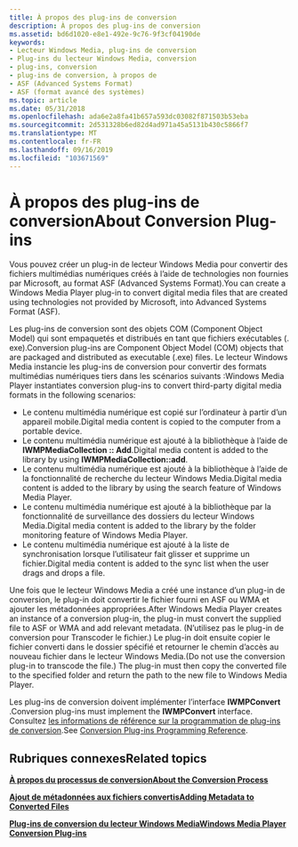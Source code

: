 ```yaml
---
title: À propos des plug-ins de conversion
description: À propos des plug-ins de conversion
ms.assetid: bd6d1020-e8e1-492e-9c76-9f3cf04190de
keywords:
- Lecteur Windows Media, plug-ins de conversion
- Plug-ins du lecteur Windows Media, conversion
- plug-ins, conversion
- plug-ins de conversion, à propos de
- ASF (Advanced Systems Format)
- ASF (format avancé des systèmes)
ms.topic: article
ms.date: 05/31/2018
ms.openlocfilehash: ada6e2a8fa41b657a593dc03082f871503b53eba
ms.sourcegitcommit: 2d531328b6ed82d4ad971a45a5131b430c5866f7
ms.translationtype: MT
ms.contentlocale: fr-FR
ms.lasthandoff: 09/16/2019
ms.locfileid: "103671569"
---
```

# <a name="about-conversion-plug-ins"></a><span data-ttu-id="2555a-109">À propos des plug-ins de conversion</span><span class="sxs-lookup"><span data-stu-id="2555a-109">About Conversion Plug-ins</span></span>

<span data-ttu-id="2555a-110">Vous pouvez créer un plug-in de lecteur Windows Media pour convertir des fichiers multimédias numériques créés à l’aide de technologies non fournies par Microsoft, au format ASF (Advanced Systems Format).</span><span class="sxs-lookup"><span data-stu-id="2555a-110">You can create a Windows Media Player plug-in to convert digital media files that are created using technologies not provided by Microsoft, into Advanced Systems Format (ASF).</span></span>

<span data-ttu-id="2555a-111">Les plug-ins de conversion sont des objets COM (Component Object Model) qui sont empaquetés et distribués en tant que fichiers exécutables (. exe).</span><span class="sxs-lookup"><span data-stu-id="2555a-111">Conversion plug-ins are Component Object Model (COM) objects that are packaged and distributed as executable (.exe) files.</span></span> <span data-ttu-id="2555a-112">Le lecteur Windows Media instancie les plug-ins de conversion pour convertir des formats multimédias numériques tiers dans les scénarios suivants :</span><span class="sxs-lookup"><span data-stu-id="2555a-112">Windows Media Player instantiates conversion plug-ins to convert third-party digital media formats in the following scenarios:</span></span>

-   <span data-ttu-id="2555a-113">Le contenu multimédia numérique est copié sur l’ordinateur à partir d’un appareil mobile.</span><span class="sxs-lookup"><span data-stu-id="2555a-113">Digital media content is copied to the computer from a portable device.</span></span>
-   <span data-ttu-id="2555a-114">Le contenu multimédia numérique est ajouté à la bibliothèque à l’aide de **IWMPMediaCollection :: Add**.</span><span class="sxs-lookup"><span data-stu-id="2555a-114">Digital media content is added to the library by using **IWMPMediaCollection::add**.</span></span>
-   <span data-ttu-id="2555a-115">Le contenu multimédia numérique est ajouté à la bibliothèque à l’aide de la fonctionnalité de recherche du lecteur Windows Media.</span><span class="sxs-lookup"><span data-stu-id="2555a-115">Digital media content is added to the library by using the search feature of Windows Media Player.</span></span>
-   <span data-ttu-id="2555a-116">Le contenu multimédia numérique est ajouté à la bibliothèque par la fonctionnalité de surveillance des dossiers du lecteur Windows Media.</span><span class="sxs-lookup"><span data-stu-id="2555a-116">Digital media content is added to the library by the folder monitoring feature of Windows Media Player.</span></span>
-   <span data-ttu-id="2555a-117">Le contenu multimédia numérique est ajouté à la liste de synchronisation lorsque l’utilisateur fait glisser et supprime un fichier.</span><span class="sxs-lookup"><span data-stu-id="2555a-117">Digital media content is added to the sync list when the user drags and drops a file.</span></span>

<span data-ttu-id="2555a-118">Une fois que le lecteur Windows Media a créé une instance d’un plug-in de conversion, le plug-in doit convertir le fichier fourni en ASF ou WMA et ajouter les métadonnées appropriées.</span><span class="sxs-lookup"><span data-stu-id="2555a-118">After Windows Media Player creates an instance of a conversion plug-in, the plug-in must convert the supplied file to ASF or WMA and add relevant metadata.</span></span> <span data-ttu-id="2555a-119">(N’utilisez pas le plug-in de conversion pour Transcoder le fichier.) Le plug-in doit ensuite copier le fichier converti dans le dossier spécifié et retourner le chemin d’accès au nouveau fichier dans le lecteur Windows Media.</span><span class="sxs-lookup"><span data-stu-id="2555a-119">(Do not use the conversion plug-in to transcode the file.) The plug-in must then copy the converted file to the specified folder and return the path to the new file to Windows Media Player.</span></span>

<span data-ttu-id="2555a-120">Les plug-ins de conversion doivent implémenter l’interface **IWMPConvert** .</span><span class="sxs-lookup"><span data-stu-id="2555a-120">Conversion plug-ins must implement the **IWMPConvert** interface.</span></span> <span data-ttu-id="2555a-121">Consultez [les informations de référence sur la programmation de plug-ins de conversion](conversion-plug-ins-programming-reference.md).</span><span class="sxs-lookup"><span data-stu-id="2555a-121">See [Conversion Plug-ins Programming Reference](conversion-plug-ins-programming-reference.md).</span></span>

## <a name="related-topics"></a><span data-ttu-id="2555a-122">Rubriques connexes</span><span class="sxs-lookup"><span data-stu-id="2555a-122">Related topics</span></span>

<dl> <dt>

[<span data-ttu-id="2555a-123">**À propos du processus de conversion**</span><span class="sxs-lookup"><span data-stu-id="2555a-123">**About the Conversion Process**</span></span>](about-the-conversion-process.md)
</dt> <dt>

[<span data-ttu-id="2555a-124">**Ajout de métadonnées aux fichiers convertis**</span><span class="sxs-lookup"><span data-stu-id="2555a-124">**Adding Metadata to Converted Files**</span></span>](adding-metadata-to-converted-files.md)
</dt> <dt>

[<span data-ttu-id="2555a-125">**Plug-ins de conversion du lecteur Windows Media**</span><span class="sxs-lookup"><span data-stu-id="2555a-125">**Windows Media Player Conversion Plug-ins**</span></span>](windows-media-player-conversion-plug-ins.md)
</dt> </dl>

 

 




